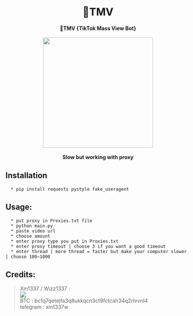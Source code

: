 <h1 align="center">💎TMV</h1>

<p align='center'>
  <b>💎TMV {TikTok Mass View Bot}</b>
  <br>
  <br>
  <img src='https://icones.pro/wp-content/uploads/2021/03/logo-icone-tiktok-simbolo.png' width="300">
  <br><br>
  <b>Slow but working with proxy</b>
</p>

## Installation
```
  * pip install requests pystyle fake_useragent
```

##  Usage:
```
  * put proxy in Proxies.txt file
  * python main.py
  * paste video url
  * choose amount
  * enter proxy type you put in Proxies.txt
  * enter proxy timeout | choose 3 if you want a good timeout
  * enter thread | more thread = faster but make your computer slower | choose 100~1000
```

##  Credits:

 > Xin1337 / Wizz1337 :<br>
[![](https://cdn.discordapp.com/avatars/911603930092429354/80ffdb76af6871d09a1f068865ac7589.webp?size=40)](https://github.com/laynodev)  <br>BTC : bc1q7qetejfa3q8ukkqcn3ct9fctcah34q2rlvvnl4
<br>telegram : xin1337w
